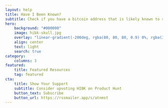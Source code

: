 ```yaml
---
layout: help
title: Have I Been Known?
subtitle: Check if you have a bitcoin address that is likely known to surveillance
hero:
    background: "#000000"
    image: hibk-skull.jpg
    overlay: "linear-gradient(-200deg, rgba(80, 80, 80, 0.9) 0%, rgba(37, 37, 37, 0.9) 53%, rgba(0, 0, 0, 0.9) 100%)"
    align: center
    text: light
    search: true
category:
    columns: 3
featured:
    title: Featured Resources
    tag: featured
cta:
    title: Show Your Support
    subtitle: Consider upvoting HIBK on Product Hunt
    button_text: Subscribe  
    button_url: https://rssmailer.app/s/atnmst      
---
```

